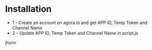 # Installation
* 1 - Create an account on agora.io and get APP ID, Temp Token and Channel Name
* 2 - Update APP ID, Temp Token and Channel Name in script.js

jhunv